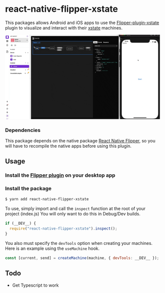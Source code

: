 # react-native-flipper-xstate

This packages allows Android and iOS apps to use the [Flipper-plugin-xstate](https://github.com/cpetzel/flipper-plugin-xstate) plugin to visualize and interact with their [xstate](https://xstate.js.org/docs/) machines.

![Xstate Viz](static/xstate-viz-rn.gif?raw=true "Xstate Viz")

### Dependencies

This package depends on the native package [React Native Flipper](https://github.com/facebook/flipper/tree/main/react-native/react-native-flipper), so you will have to recompile the native apps before using this plugin.

## Usage

### Install the [Flipper plugin](https://github.com/cpetzel/flipper-plugin-xstate) on your desktop app

### Install the package
```sh
$ yarn add react-native-flipper-xstate
```

To use, simply import and call the `inspect` function at the root of your project (index.js) You will only want to do this in Debug/Dev builds.

```js
if (__DEV__) {
  require("react-native-flipper-xstate").inspect();
}
```

You also must specify the `devTools` option when creating your machines. Here is an example using the `useMachine` hook.

```js
const [current, send] = createMachine(machine, { devTools: __DEV__ });
```

## Todo

- Get Typescript to work
